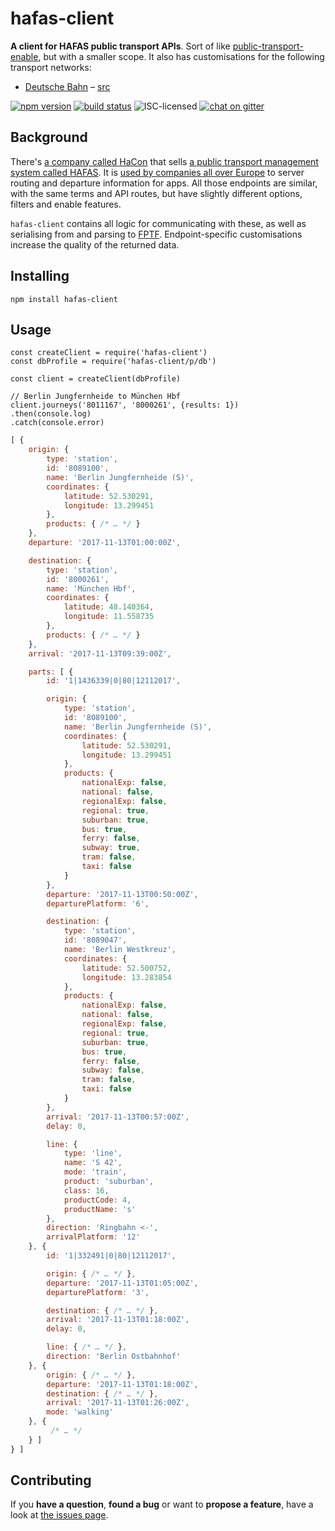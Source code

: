 # hafas-client

**A client for HAFAS public transport APIs**. Sort of like [public-transport-enable](https://github.com/schildbach/public-transport-enabler), but with a smaller scope. It also has customisations for the following transport networks:

- [Deutsche Bahn](https://en.wikipedia.org/wiki/Deutsche_Bahn) – [src](p/db/index.js)

[![npm version](https://img.shields.io/npm/v/hafas-client.svg)](https://www.npmjs.com/package/hafas-client)
[![build status](https://img.shields.io/travis/derhuerst/hafas-client.svg)](https://travis-ci.org/derhuerst/hafas-client)
![ISC-licensed](https://img.shields.io/github/license/derhuerst/hafas-client.svg)
[![chat on gitter](https://badges.gitter.im/derhuerst.svg)](https://gitter.im/derhuerst)


## Background

There's [a company called HaCon](http://hacon.de) that sells [a public transport management system called HAFAS](https://de.wikipedia.org/wiki/HAFAS). It is [used by companies all over Europe](https://gist.github.com/derhuerst/2b7ed83bfa5f115125a5) to server routing and departure information for apps. All those endpoints are similar, with the same terms and API routes, but have slightly different options, filters and enable features.

`hafas-client` contains all logic for communicating with these, as well as serialising from and parsing to [FPTF](https://github.com/public-transport/friendly-public-transport-format). Endpoint-specific customisations increase the quality of the returned data.


## Installing

```shell
npm install hafas-client
```


## Usage

```
const createClient = require('hafas-client')
const dbProfile = require('hafas-client/p/db')

const client = createClient(dbProfile)

// Berlin Jungfernheide to München Hbf
client.journeys('8011167', '8000261', {results: 1})
.then(console.log)
.catch(console.error)
```

```js
[ {
	origin: {
		type: 'station',
		id: '8089100',
		name: 'Berlin Jungfernheide (S)',
		coordinates: {
			latitude: 52.530291,
			longitude: 13.299451
		},
		products: { /* … */ }
	},
	departure: '2017-11-13T01:00:00Z',

	destination: {
		type: 'station',
		id: '8000261',
		name: 'München Hbf',
		coordinates: {
			latitude: 48.140364,
			longitude: 11.558735
		},
		products: { /* … */ }
	},
	arrival: '2017-11-13T09:39:00Z',

	parts: [ {
		id: '1|1436339|0|80|12112017',

		origin: {
			type: 'station',
			id: '8089100',
			name: 'Berlin Jungfernheide (S)',
			coordinates: {
				latitude: 52.530291,
				longitude: 13.299451
			},
			products: {
				nationalExp: false,
				national: false,
				regionalExp: false,
				regional: true,
				suburban: true,
				bus: true,
				ferry: false,
				subway: true,
				tram: false,
				taxi: false
			}
		},
		departure: '2017-11-13T00:50:00Z',
		departurePlatform: '6',

		destination: {
			type: 'station',
			id: '8089047',
			name: 'Berlin Westkreuz',
			coordinates: {
				latitude: 52.500752,
				longitude: 13.283854
			},
			products: {
				nationalExp: false,
				national: false,
				regionalExp: false,
				regional: true,
				suburban: true,
				bus: true,
				ferry: false,
				subway: false,
				tram: false,
				taxi: false
			}
		},
		arrival: '2017-11-13T00:57:00Z',
		delay: 0,

		line: {
			type: 'line',
			name: 'S 42',
			mode: 'train',
			product: 'suburban',
			class: 16,
			productCode: 4,
			productName: 's'
		},
		direction: 'Ringbahn <-',
		arrivalPlatform: '12'
	}, {
		id: '1|332491|0|80|12112017',

		origin: { /* … */ },
		departure: '2017-11-13T01:05:00Z',
		departurePlatform: '3',

		destination: { /* … */ },
		arrival: '2017-11-13T01:18:00Z',
		delay: 0,

		line: { /* … */ },
		direction: 'Berlin Ostbahnhof'
	}, {
		origin: { /* … */ },
		departure: '2017-11-13T01:18:00Z',
		destination: { /* … */ },
		arrival: '2017-11-13T01:26:00Z',
		mode: 'walking'
	}, {
		 /* … */
	} ]
} ]
```


## Contributing

If you **have a question**, **found a bug** or want to **propose a feature**, have a look at [the issues page](https://github.com/derhuerst/hafas-client/issues).
